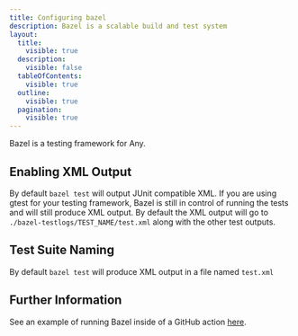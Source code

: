 ```yaml
---
title: Configuring bazel
description: Bazel is a scalable build and test system
layout:
  title:
    visible: true
  description:
    visible: false
  tableOfContents:
    visible: true
  outline:
    visible: true
  pagination:
    visible: true
---
```


Bazel is a testing framework for Any.

## Enabling XML Output
By default `bazel test` will output JUnit compatible XML.  If you are using gtest for your testing framework, Bazel is still in control of running the tests and will still produce XML output.  By default the XML output will go to `./bazel-testlogs/TEST_NAME/test.xml` along with the other test outputs.



## Test Suite Naming

By default `bazel test` will produce XML output in a file named `test.xml`



## Further Information
See an example of running Bazel inside of a GitHub action [here](https://github.com/trunk-io/flake-factory/blob/main/.github/workflows/bazel.yaml).


